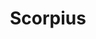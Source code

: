 ---
cc-type: constellation
title: "Scorpius"
hashtag: scorpius
borders:
  - Ara
  - Corona Australis
  - Libra
  - Lupus
  - Norma
  - Ophiuchus
  - Sagittarius
subdivision-of:
  - southern celestial hemisphere
tags:
  - Zodiac
  - Constellation
---